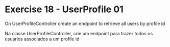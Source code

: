 # Exercise 18 - UserProfile 01

On UserProfileController create an endpoint to retrieve all users by profile id

Na classe UserProfileController, crie um endpoint para trazer todos os usuários associados a um profile id